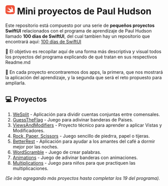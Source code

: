 # <img src="https://raw.githubusercontent.com/devicons/devicon/master/icons/swift/swift-original.svg" alt="swift" width="30" height="30"/> Mini proyectos de Paul Hudson

Este repositorio está compuesto por una serie de **pequeños proyectos SwiftUI** relacionados con el programa de aprendizaje de Paul Hudson llamado **100 días de SwiftUI**,
del cual tambien hay un repositorio que encontrará aquí:  [100 días de SwiftUI](https://github.com/ManuelCBR/100-Days-of-Swift-UI-Paul-Hudson)

📌 El objetivo es recopilar aquí de una forma más descriptiva y visual todos los proyectos del programa explicando de qué tratan en sus respectivos Readme.md

📌 En cada proyecto encontraremos dos apps, la primera, que nos mostrará la aplicación del aprendizaje, y la segunda que será el reto propuesto para ampliarla.

## 💻 Proyectos

1. [WeSplit](https://github.com/ManuelCBR/Mini-proyectos-PaulHudson/tree/main/Proyecto%201) - Aplicación para dividir cuentas conjuntas entre comensales.
2. [GuessTheFlag](https://github.com/ManuelCBR/Mini-proyectos-PaulHudson/tree/main/Proyecto%202) - Juego para adivinar banderas de Paises.
3. [ViewsAndModifiers](https://github.com/ManuelCBR/Mini-proyectos-PaulHudson/tree/main/Proyecto%203) - Proyecto técnico para aprender a aplicar Vistas y Modificadores.  
4. [Rock, Paper, Scissors](https://github.com/ManuelCBR/Mini-proyectos-PaulHudson/tree/main/Proyecto%20Milestone%201) - Juego sencillo de piedrra, papel o tijeras.  
5. [BetterRest](https://github.com/ManuelCBR/Mini-proyectos-PaulHudson/tree/main/Proyecto%204) - Aplicación para ayudar a los amantes del café a dormir mejor por las noches.  
6. [WordScramble](https://github.com/ManuelCBR/Mini-proyectos-PaulHudson/tree/main/Proyecto%205) - Juego de crear palabras.  
7. [Animations](https://github.com/ManuelCBR/Mini-proyectos-PaulHudson/tree/main/Proyecto%206) - Juego de adivinar banderas con animaciones.
8. [Multiplications](https://github.com/ManuelCBR/Mini-proyectos-PaulHudson/tree/main/Proyecto%206) - Juego para niños para que practiquen las multiplicaciones.

*(Se irán agregando más proyectos hasta completar los 19 del programa).* 

